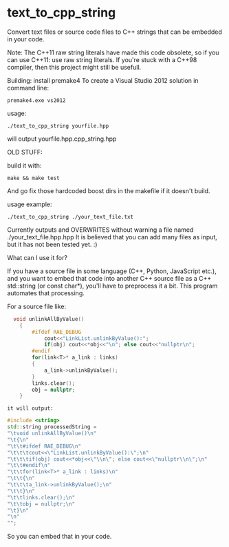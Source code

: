 text_to_cpp_string
==================

Convert text files or source code files to C++ strings that can be embedded in your code.

Note: The C++11 raw string literals have made this code obsolete, so if you can use C++11: use raw string literals. If you're stuck with a C++98 compiler, then this project might still be usefull.


Building:
install premake4
To create a Visual Studio 2012 solution in command line:
```
premake4.exe vs2012
```

usage:
```
./text_to_cpp_string yourfile.hpp
```

will output yourfile.hpp.cpp_string.hpp


OLD STUFF:

build it with:
```
make && make test
```
And go fix those hardcoded boost dirs in the makefile if it doesn't build.

usage example:
```
./text_to_cpp_string ./your_text_file.txt
```

Currently outputs and OVERWRITES without warning a file named ./your_text_file.hpp.hpp
It is believed that you can add many files as input, but it has not been tested yet. :)

What can I use it for?

If you have a source file in some language (C++, Python, JavaScript etc.), and you want to embed that code into another C++ source file as a C++ std::string (or const char*), you'll have to preprocess it a bit. This program automates that processing.

For a source file like:
```cpp
  void unlinkAllByValue()
	{
		#ifdef RAE_DEBUG
			cout<<"LinkList.unlinkByValue():";
			if(obj) cout<<*obj<<"\n"; else cout<<"nullptr\n";
		#endif
		for(link<T>* a_link : links)
		{
			a_link->unlinkByValue();
		}
		links.clear();
		obj = nullptr;
	}
```	
	it will output:

```cpp
#include <string>
std::string processedString = 	
"\tvoid unlinkAllByValue()\n"
"\t{\n"
"\t\t#ifdef RAE_DEBUG\n"
"\t\t\tcout<<\"LinkList.unlinkByValue():\";\n"
"\t\t\tif(obj) cout<<*obj<<\"\\n\"; else cout<<\"nullptr\\n\";\n"
"\t\t#endif\n"
"\t\tfor(link<T>* a_link : links)\n"
"\t\t{\n"
"\t\t\ta_link->unlinkByValue();\n"
"\t\t}\n"
"\t\tlinks.clear();\n"
"\t\tobj = nullptr;\n"
"\t}\n"
"\n"
"";
```

So you can embed that in your code.
